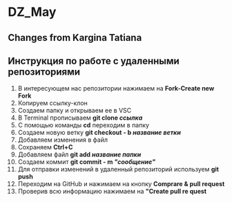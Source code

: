 # DZ_May

## Changes from Kargina Tatiana

## Инструкция по работе с удаленными репозиториями

1. В интересующем нас репозитории нажимаем на **Fork-Create new Fork**
2. Копируем ссылку-клон
3. Создаем папку и открываем ее в VSC
4. В Terminal прописываем **git clone _ссылка_** 
5. С помощью команды **cd** переходим в папку
6. Создаем новую ветку **git checkout - b _название ветки_**
7. Добавляем изменения в файл
8. Сохраняем **Ctrl+C**
9. Добавляем файл **git add _название папки_**
10. Создаем коммит **git commit - m _"сообщение"_**
11. Для отправки изменений в удаленный репозиторий используем **git push**
12. Переходим на GitHub и нажимаем на кнопку **Comprare & pull request**
13. Проверив всю информацию нажимаем на **"Create pull re
quest**